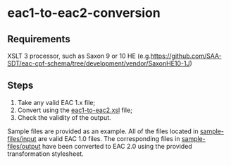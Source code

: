 # eac1-to-eac2-conversion

## Requirements
XSLT 3 processor, such as Saxon 9 or 10 HE (e.g.https://github.com/SAA-SDT/eac-cpf-schema/tree/development/vendor/SaxonHE10-1J)

## Steps

1. Take any valid EAC 1.x file;
1. Convert using the [eac1-to-eac2.xsl](eac1-to-eac2.xsl) file;
1. Check the validity of the output.

Sample files are provided as an example. All of the files located in [sample-files/input](sample-files/input) are valid EAC 1.0 files. The corresponding files in [sample-files/output](sample-files/output) have been converted to EAC 2.0 using the provided transformation stylesheet.



